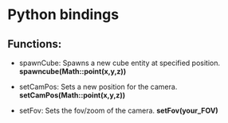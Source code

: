 # Python bindings

## Functions:

* spawnCube: Spawns a new cube entity at specified position.
 **spawncube(Math::point(x,y,z))**

* setCamPos: Sets a new position for the camera.
 **setCamPos(Math::point(x,y,z))**

* setFov: Sets the fov/zoom of the camera.
 **setFov(your_FOV)**
